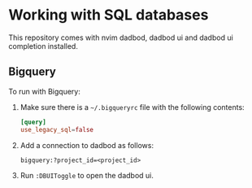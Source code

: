 # Working with SQL databases

This repository comes with nvim dadbod, dadbod ui and dadbod ui completion installed.

## Bigquery

To run with Bigquery:

1. Make sure there is a `~/.bigqueryrc` file with the following contents:

    ```conf
    [query]
    use_legacy_sql=false
    ```

2. Add a connection to dadbod as follows:

    ```plain
    bigquery:?project_id=<project_id>
    ```

3. Run `:DBUIToggle` to open the dadbod ui.
